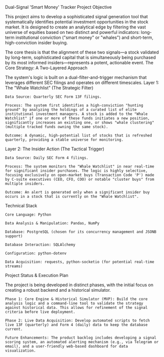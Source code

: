 Dual-Signal 'Smart Money' Tracker
Project Objective

This project aims to develop a sophisticated signal generation tool that systematically identifies potential investment opportunities in the stock market. It is designed to create an analytical edge by filtering the vast universe of equities based on two distinct and powerful indicators: long-term institutional conviction ("smart money" or "whales") and short-term, high-conviction insider buying.

The core thesis is that the alignment of these two signals—a stock validated by long-term, sophisticated capital that is simultaneously being purchased by its most informed insiders—represents a potent, actionable event.
The Core Strategy: A Two-Layered Approach

The system's logic is built on a dual-filter-and-trigger mechanism that leverages different SEC filings and operates on different timescales.
Layer 1: The "Whale Watchlist" (The Strategic Filter)

    Data Source: Quarterly SEC Form 13F filings.

    Process: The system first identifies a high-conviction "hunting ground" by analyzing the holdings of a curated list of elite institutional investment managers. A stock is added to the "Whale Watchlist" if one or more of these funds initiates a new position, significantly increases an existing one, or shows "whale clustering" (multiple tracked funds owning the same stock).

    Outcome: A dynamic, high-potential list of stocks that is refreshed quarterly, providing a stable universe for monitoring.

Layer 2: The Insider Action (The Tactical Trigger)

    Data Source: Daily SEC Form 4 filings.

    Process: The system monitors the "Whale Watchlist" in near real-time for significant insider purchases. The logic is highly selective, focusing exclusively on open-market buys (Transaction Code 'P') made by C-suite executives (CEO, CFO, COO) or notable "cluster buys" from multiple insiders.

    Outcome: An alert is generated only when a significant insider buy occurs in a stock that is currently on the "Whale Watchlist".

Technical Stack

    Core Language: Python

    Data Analysis & Manipulation: Pandas, NumPy

    Database: PostgreSQL (chosen for its concurrency management and JSONB support)

    Database Interaction: SQLAlchemy

    Configuration: python-dotenv

    Data Acquisition: requests, python-socketio (for potential real-time streams)

Project Status & Execution Plan

The project is being developed in distinct phases, with the initial focus on creating a robust backend and a historical simulator.

    Phase 1: Core Engine & Historical Simulator (MVP): Build the core analysis logic and a command-line tool to validate the strategy against historical data. This allows for refinement of the signal criteria before live deployment.

    Phase 2: Live Data Acquisition: Develop automated scripts to fetch live 13F (quarterly) and Form 4 (daily) data to keep the database current.

    Future Enhancements: The product backlog includes developing a signal scoring system, an automated alerting mechanism (e.g., via Telegram or email), and a user-friendly web-based dashboard for data visualization.
